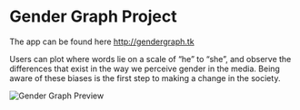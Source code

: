 # Gender Graph Project

The app can be found here http://gendergraph.tk

Users can plot where words lie on a scale of “he” to “she”, and observe the differences that exist in the way we perceive gender in the media.
Being aware of these biases is the first step to making a change in the society.

![Gender Graph Preview](https://cloud.githubusercontent.com/assets/8003487/26748279/2579cb18-47b1-11e7-9dd0-229a6c83d7b9.png)
